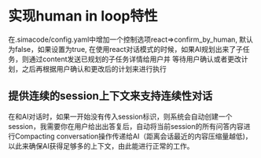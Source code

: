 # 实现human in loop特性
在.simacode/config.yaml中增加一个控制选项react=>confirm_by_human, 默认为false，如果设置为true,
在使用react对话模式的时候，如果AI规划出来了子任务，则通过content发送已规划的子任务详情给用户并
等待用户确认或者更改计划，之后再根据用户确认和更改后的计划来进行执行


## 提供连续的session上下文来支持连续性对话
在和AI对话时，如果一开始没有传入session标识，则系统会自动创建一个session，我需要你在用户给出出答复后，自动将当前session的所有问答内容进行Compacting conversation操作传递给AI（距离会话最近的内容压缩量越低)，以此来确保AI获得足够多的上下文，由此能进行正常的工作。
